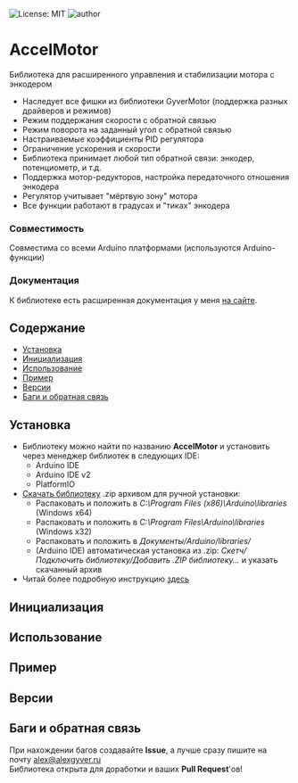 ![License: MIT](https://img.shields.io/badge/License-MIT-green.svg)
![author](https://img.shields.io/badge/author-AlexGyver-informational.svg)
# AccelMotor
Библиотека для расширенного управления и стабилизации мотора с энкодером
- Наследует все фишки из библиотеки GyverMotor (поддержка разных драйверов и режимов)
- Режим поддержания скорости с обратной связью
- Режим поворота на заданный угол с обратной связью
- Настраиваемые коэффициенты PID регулятора
- Ограничение ускорения и скорости
- Библиотека принимает любой тип обратной связи: энкодер, потенциометр, и т.д.
- Поддержка мотор-редукторов, настройка передаточного отношения энкодера
- Регулятор учитывает "мёртвую зону" мотора
- Все функции работают в градусах и "тиках" энкодера

### Совместимость
Совместима со всеми Arduino платформами (используются Arduino-функции)

### Документация
К библиотеке есть расширенная документация у меня [на сайте](https://alexgyver.ru/accelmotor/).

## Содержание
- [Установка](#install)
- [Инициализация](#init)
- [Использование](#usage)
- [Пример](#example)
- [Версии](#versions)
- [Баги и обратная связь](#feedback)

<a id="install"></a>
## Установка
- Библиотеку можно найти по названию **AccelMotor** и установить через менеджер библиотек в следующих IDE:
    - Arduino IDE
    - Arduino IDE v2
    - PlatformIO
- [Скачать библиотеку]() .zip архивом для ручной установки:
    - Распаковать и положить в *C:\Program Files (x86)\Arduino\libraries* (Windows x64)
    - Распаковать и положить в *C:\Program Files\Arduino\libraries* (Windows x32)
    - Распаковать и положить в *Документы/Arduino/libraries/*
    - (Arduino IDE) автоматическая установка из .zip: *Скетч/Подключить библиотеку/Добавить .ZIP библиотеку…* и указать скачанный архив
- Читай более подробную инструкцию [здесь](https://alexgyver.ru/arduino-first/#%D0%A3%D1%81%D1%82%D0%B0%D0%BD%D0%BE%D0%B2%D0%BA%D0%B0_%D0%B1%D0%B8%D0%B1%D0%BB%D0%B8%D0%BE%D1%82%D0%B5%D0%BA)

<a id="init"></a>
## Инициализация

<a id="usage"></a>
## Использование

<a id="example"></a>
## Пример

<a id="versions"></a>
## Версии

<a id="feedback"></a>
## Баги и обратная связь
При нахождении багов создавайте **Issue**, а лучше сразу пишите на почту [alex@alexgyver.ru](mailto:alex@alexgyver.ru)  
Библиотека открыта для доработки и ваших **Pull Request**'ов!